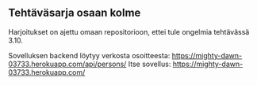 ## Tehtäväsarja osaan kolme

Harjoitukset on ajettu omaan repositorioon, ettei tule ongelmia tehtävässä 3.10.

Sovelluksen backend löytyy verkosta osoitteesta: https://mighty-dawn-03733.herokuapp.com/api/persons/
Itse sovellus: https://mighty-dawn-03733.herokuapp.com/ 
